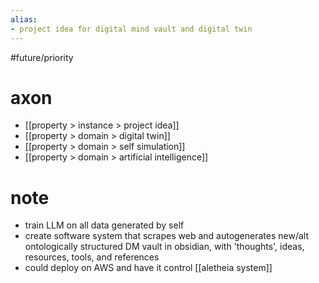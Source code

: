 ```yaml
---
alias:
- project idea for digital mind vault and digital twin
---
```

#future/priority 

# axon
- [[property > instance > project idea]]
- [[property > domain > digital twin]]
- [[property > domain > self simulation]]
- [[property > domain > artificial intelligence]]

# note
- train LLM on all data generated by self
- create software system that scrapes web and autogenerates new/alt ontologically structured DM vault in obsidian, with 'thoughts', ideas, resources, tools, and references
- could deploy on AWS and have it control [[aletheia system]]